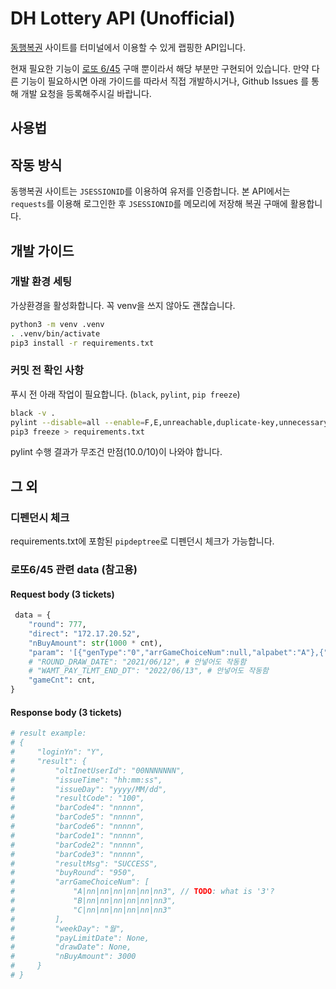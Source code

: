 # DH Lottery API (Unofficial)

[동행복권](https://dhlottery.co.kr/) 사이트를 터미널에서 이용할 수 있게 랩핑한 API입니다.

현재 필요한 기능이 [로또 6/45](https://dhlottery.co.kr/gameInfo.do?method=gameMethod&wiselog=H_B_1_1) 구매 뿐이라서 해당 부분만 구현되어 있습니다. 만약 다른 기능이 필요하시면 아래 가이드를 따라서 직접 개발하시거나, Github Issues 를 통해 개발 요청을 등록해주시길 바랍니다.

## 사용법

## 작동 방식

동행복권 사이트는 `JSESSIONID`를 이용하여 유저를 인증합니다. 본 API에서는 `requests`를 이용해 로그인한 후 `JSESSIONID`를 메모리에 저장해 복권 구매에 활용합니다.

## 개발 가이드

### 개발 환경 세팅

가상환경을 활성화합니다. 꼭 venv을 쓰지 않아도 괜찮습니다.

```sh
python3 -m venv .venv
. .venv/bin/activate
pip3 install -r requirements.txt
```

### 커밋 전 확인 사항

푸시 전 아래 작업이 필요합니다. (`black`, `pylint`, `pip freeze`)

```sh
black -v .
pylint --disable=all --enable=F,E,unreachable,duplicate-key,unnecessary-semicolon,global-variable-not-assigned,unused-variable,binary-op-exception,bad-format-string,anomalous-backslash-in-string,bad-open-mode --disable=E0402 --msg-template='{line}:{column} ({category}) {symbol}:{msg}' --reports=n --output-format=text \*_/_.py
pip3 freeze > requirements.txt
```

pylint 수행 결과가 무조건 만점(10.0/10)이 나와야 합니다.

## 그 외

### 디펜던시 체크

requirements.txt에 포함된 `pipdeptree`로 디펜던시 체크가 가능합니다.

### 로또6/45 관련 data (참고용)

#### Request body (3 tickets)

```python
 data = {
    "round": 777,
    "direct": "172.17.20.52",
    "nBuyAmount": str(1000 * cnt),
    "param": '[{"genType":"0","arrGameChoiceNum":null,"alpabet":"A"},{"genType":"0","arrGameChoiceNum":null,"alpabet":"B"},{"genType":"0","arrGameChoiceNum":null,"alpabet":"C"}]',
    # "ROUND_DRAW_DATE": "2021/06/12", # 안넣어도 작동함
    # "WAMT_PAY_TLMT_END_DT": "2022/06/13", # 안넣어도 작동함
    "gameCnt": cnt,
}
```

#### Response body (3 tickets)

```python
# result example:
# {
#     "loginYn": "Y",
#     "result": {
#         "oltInetUserId": "00NNNNNNN",
#         "issueTime": "hh:mm:ss",
#         "issueDay": "yyyy/MM/dd",
#         "resultCode": "100",
#         "barCode4": "nnnnn",
#         "barCode5": "nnnnn",
#         "barCode6": "nnnnn",
#         "barCode1": "nnnnn",
#         "barCode2": "nnnnn",
#         "barCode3": "nnnnn",
#         "resultMsg": "SUCCESS",
#         "buyRound": "950",
#         "arrGameChoiceNum": [
#             "A|nn|nn|nn|nn|nn|nn3", // TODO: what is '3'?
#             "B|nn|nn|nn|nn|nn|nn3",
#             "C|nn|nn|nn|nn|nn|nn3"
#         ],
#         "weekDay": "월",
#         "payLimitDate": None,
#         "drawDate": None,
#         "nBuyAmount": 3000
#     }
# }
```
